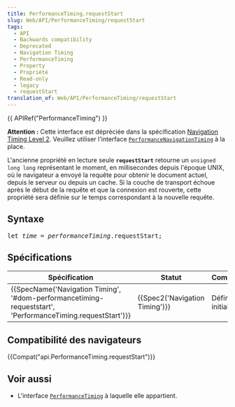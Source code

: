 ```yaml
---
title: PerformanceTiming.requestStart
slug: Web/API/PerformanceTiming/requestStart
tags:
  - API
  - Backwards compatibility
  - Deprecated
  - Navigation Timing
  - PerformanceTiming
  - Property
  - Propriété
  - Read-only
  - legacy
  - requestStart
translation_of: Web/API/PerformanceTiming/requestStart
---
```

<p>{{ APIRef("PerformanceTiming") }}</p>

<div class="warning">
  <p><strong>Attention :</strong> Cette interface est dépréciée dans la spécification <a href="https://w3c.github.io/navigation-timing/#obsolete">Navigation Timing Level 2</a>. Veuillez utiliser l'interface <a href="/fr/docs/Web/API/PerformanceNavigationTiming"><code>PerformanceNavigationTiming</code></a> à la place.</p>
</div>

<p>L'ancienne propriété en lecture seule <code><strong>requestStart</code></strong> retourne un <code>unsigned long long</code> représentant le moment, en millisecondes depuis l'époque UNIX, où le navigateur a envoyé la requête pour obtenir le document actuel, depuis le serveur ou depuis un cache. Si la couche de transport échoue après le début de la requête et que la connexion est rouverte, cette propriété sera définie sur le temps correspondant à la nouvelle requête.</p>

<h2 id="Syntax">Syntaxe</h2>

<pre class="brush: js">let <var>time</var> = <var>performanceTiming</var>.requestStart;</pre>

<h2 id="Specifications">Spécifications</h2>

<table class="standard-table">
  <thead>
    <tr>
      <th scope="col">Spécification</th>
      <th scope="col">Statut</th>
      <th scope="col">Commentaire</th>
    </tr>
  </thead>
  <tbody>
    <tr>
      <td>{{SpecName('Navigation Timing', '#dom-performancetiming-requeststart',
        'PerformanceTiming.requestStart')}}</td>
      <td>{{Spec2('Navigation Timing')}}</td>
      <td>Définition initiale.</td>
    </tr>
  </tbody>
</table>

<h2 id="Browser_compatibility">Compatibilité des navigateurs</h2>

<p>{{Compat("api.PerformanceTiming.requestStart")}}</p>

<h2 id="See_also">Voir aussi</h2>

<ul>
  <li>L'interface <a href="/fr/docs/Web/API/PerformanceTiming"><code>PerformanceTiming</code></a> à laquelle elle appartient.</li>
</ul>
